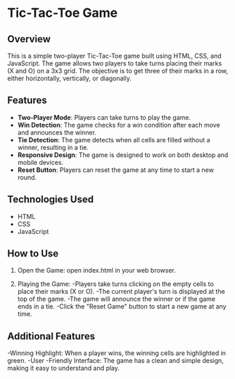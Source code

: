 # Tic-Tac-Toe Game

## Overview

This is a simple two-player Tic-Tac-Toe game built using HTML, CSS, and JavaScript. The game allows two players to take turns placing their marks (X and O) on a 3x3 grid. The objective is to get three of their marks in a row, either horizontally, vertically, or diagonally.

## Features

- **Two-Player Mode**: Players can take turns to play the game.
- **Win Detection**: The game checks for a win condition after each move and announces the winner.
- **Tie Detection**: The game detects when all cells are filled without a winner, resulting in a tie.
- **Responsive Design**: The game is designed to work on both desktop and mobile devices.
- **Reset Button**: Players can reset the game at any time to start a new round.


## Technologies Used

- HTML
- CSS
- JavaScript

## How to Use

1. Open the Game: open index.html in your web browser.

2. Playing the Game:
-Players take turns clicking on the empty cells to place their marks (X or O).
-The current player's turn is displayed at the top of the game.
-The game will announce the winner or if the game ends in a tie.
-Click the "Reset Game" button to start a new game at any time.


## Additional Features

-Winning Highlight: When a player wins, the winning cells are highlighted in green.
-User -Friendly Interface: The game has a clean and simple design, making it easy to understand and play.
